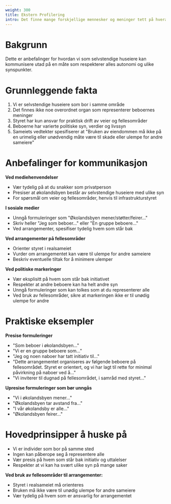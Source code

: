 ```yaml
---
weight: 300
title: Ekstern Profilering
intro: Det finne mange forskjellige mennesker og meninger tett på hverandre i økolandsbyen.
---
```


# Bakgrunn

Dette er anbefalinger for hvordan vi som selvstendige huseiere kan kommunisere utad på en måte som respekterer alles autonomi og ulike synspunkter.

# Grunnleggende fakta

1. Vi er selvstendige huseiere som bor i samme område
2. Det finnes ikke noe overordnet organ som representerer beboernes meninger
3. Styret har kun ansvar for praktisk drift av veier og fellesområder
4. Beboerne har varierte politiske syn, verdier og livssyn
5. Sameiets vedtekter spesifiserer at "Bruken av eiendommen må ikke på en urimelig eller unødvendig måte være til skade eller ulempe for andre sameiere"

# Anbefalinger for kommunikasjon

**Ved mediehenvendelser**

- Vær tydelig på at du snakker som privatperson
- Presiser at økolandsbyen består av selvstendige huseiere med ulike syn
- For spørsmål om veier og fellesområder, henvis til infrastrukturstyret

**I sosiale medier**

- Unngå formuleringer som "Økolandsbyen mener/støtter/feirer..."
- Skriv heller "Jeg som beboer..." eller "En gruppe beboere..."
- Ved arrangementer, spesifiser tydelig hvem som står bak

**Ved arrangementer på fellesområder**

- Orienter styret i realsameiet
- Vurder om arrangementet kan være til ulempe for andre sameiere
- Beskriv eventuelle tiltak for å minimere ulemper

**Ved politiske markeringer**

- Vær eksplisitt på hvem som står bak initiativet
- Respekter at andre beboere kan ha helt andre syn
- Unngå formuleringer som kan tolkes som at du representerer alle
- Ved bruk av fellesområder, sikre at markeringen ikke er til unødig ulempe for andre

# Praktiske eksempler

**Presise formuleringer**

- "Som beboer i økolandsbyen..."
- "Vi er en gruppe beboere som..."
- "Jeg og noen naboer har tatt initiativ til..."
- "Dette arrangementet organiseres av følgende beboere på fellesområdet. Styret er orientert, og vi har lagt til rette for minimal påvirkning på naboer ved å..."
- "Vi inviterer til dugnad på fellesområdet, i samråd med styret..."

**Upresise formuleringer som bør unngås**

- "Vi i økolandsbyen mener..."
- "Økolandsbyen tar avstand fra..."
- "I vår økolandsby er alle..."
- "Økolandsbyen feirer..."

# Hovedprinsipper å huske på

- Vi er individer som bor på samme sted
- Ingen kan påberope seg å representere alle
- Vær presis på hvem som står bak initiativ og uttalelser
- Respekter at vi kan ha svært ulike syn på mange saker
  
**Ved bruk av fellesområder til arrangementer:**

- Styret i realsameiet må orienteres
- Bruken må ikke være til unødig ulempe for andre sameiere
- Vær tydelig på hvem som er ansvarlig for arrangementet

